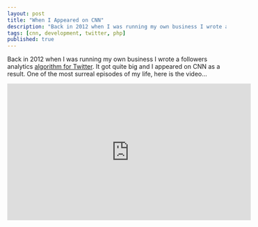 ```yaml
---
layout: post
title: "When I Appeared on CNN"
description: "Back in 2012 when I was running my own business I wrote a followers analytics algorithm for Twitter."
tags: [cnn, development, twitter, php]
published: true
---
```


Back in 2012 when I was running my own business I wrote a followers analytics [algorithm for Twitter](https://twitter.com). It got quite big and I appeared on CNN as a result. One of the most surreal episodes of my life, here is the video...

<iframe width="560" height="315" src="https://www.youtube.com/embed/CFZyxNbkv5k" frameborder="0" allow="accelerometer; autoplay; encrypted-media; gyroscope; picture-in-picture" allowfullscreen></iframe>
